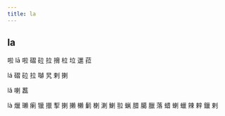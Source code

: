 ```yaml
---
title: la
---
```


## la
啦
lā
啦
磖
砬
拉
搚
柆
垃
邋
菈


lá
磖
砬
拉
嚹
旯
剌
揦


lǎ
喇
藞

là
爉
瓎
瘌
镴
擸
揧
揦
攋
櫴
鬎
楋
溂
鯻
翋
蝋
腊
臈
臘
落
蜡
蝲
蠟
辣
辢
鑞
剌

